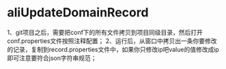 # aliUpdateDomainRecord
1、git项目之后，需要把conf下的所有文件拷贝到项目同级目录，然后打开conf.properties文件按照注释配置；
2、运行后，从窗口中拷贝出一条你要修改的记录，复制到record.properties文件中，如果你只修改ip吧value的值修改成ip即可注意要符合json字符串规范；
